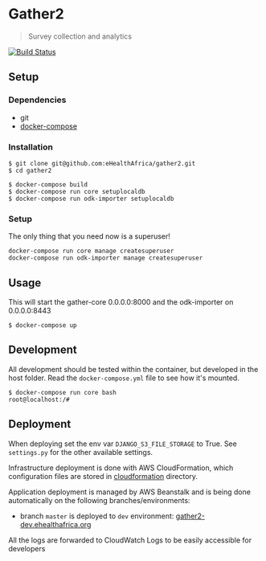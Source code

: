# Gather2

> Survey collection and analytics

[![Build Status](https://travis-ci.org/eHealthAfrica/gather2.svg?branch=master)](https://travis-ci.org/eHealthAfrica/gather2)

## Setup

### Dependencies

- git
- [docker-compose](https://docs.docker.com/compose/)

### Installation

```
$ git clone git@github.com:eHealthAfrica/gather2.git
$ cd gather2

$ docker-compose build
$ docker-compose run core setuplocaldb
$ docker-compose run odk-importer setuplocaldb
```

### Setup

The only thing that you need now is a superuser!
```
docker-compose run core manage createsuperuser
docker-compose run odk-importer manage createsuperuser
```

## Usage

This will start the gather-core 0.0.0.0:8000 and the odk-importer on 0.0.0.0:8443


```
$ docker-compose up
```

## Development

All development should be tested within the container, but developed in the host folder. Read the `docker-compose.yml` file to see how it's mounted.
```
$ docker-compose run core bash
root@localhost:/#
```

## Deployment


When deploying set the env var `DJANGO_S3_FILE_STORAGE` to True. See `settings.py` for the other available settings.

Infrastructure deployment is done with AWS CloudFormation, which configuration files are stored in [cloudformation](cloudformation) directory.

Application deployment is managed by AWS Beanstalk and is being done automatically on the following branches/environments:
- branch `master` is deployed to `dev` environment: [gather2-dev.ehealthafrica.org](https://gather2-dev.ehealthafrica.org)

All the logs are forwarded to CloudWatch Logs to be easily accessible for developers
